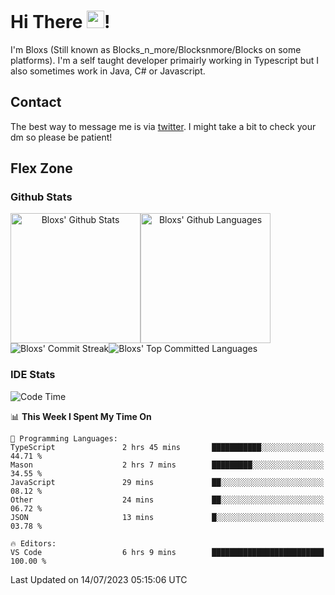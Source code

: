# Hi There <img src="https://media.giphy.com/media/hvRJCLFzcasrR4ia7z/giphy.gif" width="28">!
I'm Bloxs (Still known as Blocks_n_more/Blocksnmore/Blocks on some platforms). I'm a self taught developer primairly working in Typescript but I also sometimes work in Java, C# or Javascript. 

## Contact
The best way to message me is via [twitter](https://twitter.com/blocksnmore). I might take a bit to check your dm so please be patient!

## Flex Zone
### Github Stats
<div style="display: flex;" align="center">
  <img src="https://readme-stats-gules.vercel.app/api?username=Blocksnmore&bg_color=23272A&show_icons=true&count_private=true&title_color=fff&text_color=fff&icon_color=3d34eb&hide_border=true&border_radius=10" alt="Bloxs' Github Stats" style="height: 13rem" />
 <img src="https://readme-stats-gules.vercel.app/api/top-langs/?username=Blocksnmore&layout=donut&count_private=true&hide_border=true&bg_color=23272A&title_color=fff&text_color=fff&icon_color=3d34eb&border_radius=10" alt="Bloxs' Github Languages" style="height: 13rem;" />
</div>
<div style="display: flex;" align="center">
  <img src="https://streak-stats.demolab.com?user=Blocksnmore&theme=github-dark-blue&hide_border=true" alt="Bloxs' Commit Streak">
  <img src="http://github-profile-summary-cards.vercel.app/api/cards/most-commit-language?username=Blocksnmore&theme=github_dark" alt="Bloxs' Top Committed Languages">
</div>

### IDE Stats
<!--START_SECTION:waka-->
![Code Time](http://img.shields.io/badge/Code%20Time-605%20hrs%2057%20mins-blue)

📊 **This Week I Spent My Time On** 

```text
💬 Programming Languages: 
TypeScript               2 hrs 45 mins       ███████████░░░░░░░░░░░░░░   44.71 % 
Mason                    2 hrs 7 mins        █████████░░░░░░░░░░░░░░░░   34.55 % 
JavaScript               29 mins             ██░░░░░░░░░░░░░░░░░░░░░░░   08.12 % 
Other                    24 mins             ██░░░░░░░░░░░░░░░░░░░░░░░   06.72 % 
JSON                     13 mins             █░░░░░░░░░░░░░░░░░░░░░░░░   03.78 % 

🔥 Editors: 
VS Code                  6 hrs 9 mins        █████████████████████████   100.00 % 
```


 Last Updated on 14/07/2023 05:15:06 UTC
<!--END_SECTION:waka-->
